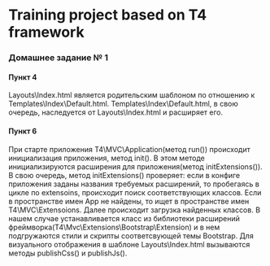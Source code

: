 # Training project based on T4 framework

### Домашнее задание № 1

#### Пункт 4
Layouts\Index.html является родительским шаблоном по отношению к Templates\Index\Default.html. 
Templates\Index\Default.html, в свою очередь, наследуется от Layouts\Index.html и расширяет его.

#### Пункт 6
При старте приложения T4\MVC\Application(метод run()) происходит инициализация приложения, метод init(). 
В этом методе инициализируются расширения для приложения(метод initExtensions()). В свою очередь, 
метод initExtensions() проверяет: если в конфиге приложения заданы названия требуемых расширений, 
то пробегаясь в цикле по extensoins, происходит поиск соответствующих классов. Если в пространстве имен App 
не найдены, то ищет в пространстве имен T4\MVC\Extensoions. Далее происходит загрузка найденных классов. 
В нашем случае устанавливается класс из библиотеки расширений фреймворка(T4\Mvc\Extensions\Bootstrap\Extension) и в нем
подгружаются стили и скрипты соответсвующей темы Bootstrap. Для визуального отображения в шаблоне Layouts\Index.html 
вызываются методы publishCss() и publishJs().
